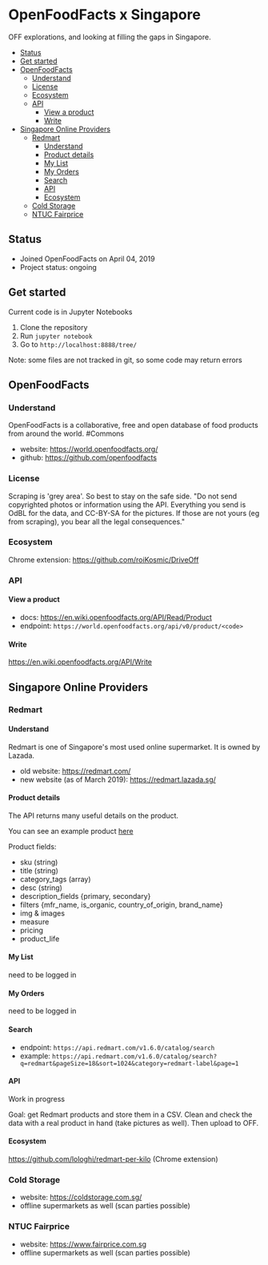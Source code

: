 # OpenFoodFacts x Singapore

OFF explorations, and looking at filling the gaps in Singapore.

<!-- START doctoc generated TOC please keep comment here to allow auto update -->
<!-- DON'T EDIT THIS SECTION, INSTEAD RE-RUN doctoc TO UPDATE -->


- [Status](#status)
- [Get started](#get-started)
- [OpenFoodFacts](#openfoodfacts)
  - [Understand](#understand)
  - [License](#license)
  - [Ecosystem](#ecosystem)
  - [API](#api)
    - [View a product](#view-a-product)
    - [Write](#write)
- [Singapore Online Providers](#singapore-online-providers)
  - [Redmart](#redmart)
    - [Understand](#understand-1)
    - [Product details](#product-details)
    - [My List](#my-list)
    - [My Orders](#my-orders)
    - [Search](#search)
    - [API](#api-1)
    - [Ecosystem](#ecosystem-1)
  - [Cold Storage](#cold-storage)
  - [NTUC Fairprice](#ntuc-fairprice)

<!-- END doctoc generated TOC please keep comment here to allow auto update -->

## Status

- Joined OpenFoodFacts on April 04, 2019
- Project status: ongoing

## Get started

Current code is in Jupyter Notebooks

1. Clone the repository
2. Run `jupyter notebook`
3. Go to `http://localhost:8888/tree/`

Note: some files are not tracked in git, so some code may return errors

## OpenFoodFacts

### Understand

OpenFoodFacts is a collaborative, free and open database of food products from around the world. #Commons

- website: https://world.openfoodfacts.org/
- github: https://github.com/openfoodfacts

### License

Scraping is 'grey area'. So best to stay on the safe side. "Do not send copyrighted photos or information using the API. Everything you send is OdBL for the data, and CC-BY-SA for the pictures. If those are not yours (eg from scraping), you bear all the legal consequences."

### Ecosystem

Chrome extension: https://github.com/roiKosmic/DriveOff

### API

#### View a product

- docs: https://en.wiki.openfoodfacts.org/API/Read/Product
- endpoint: `https://world.openfoodfacts.org/api/v0/product/<code>`

#### Write

https://en.wiki.openfoodfacts.org/API/Write

## Singapore Online Providers

### Redmart

#### Understand

Redmart is one of Singapore's most used online supermarket. It is owned by Lazada.

- old website: https://redmart.com/
- new website (as of March 2019): https://redmart.lazada.sg/

#### Product details

The API returns many useful details on the product.

You can see an example product [here](redmart/redmart-products/redmart_product_instant_oatmeal_details.json)

Product fields:
- sku (string)
- title (string)
- category_tags (array)
- desc (string)
- description_fields {primary, secondary}
- filters {mfr_name, is_organic, country_of_origin, brand_name}
- img & images
- measure
- pricing
- product_life

#### My List

need to be logged in

#### My Orders

need to be logged in

#### Search

- endpoint: `https://api.redmart.com/v1.6.0/catalog/search`
- example: `https://api.redmart.com/v1.6.0/catalog/search?q=redmart&pageSize=18&sort=1024&category=redmart-label&page=1`

#### API

Work in progress

Goal: get Redmart products and store them in a CSV. Clean and check the data with a real product in hand (take pictures as well). Then upload to OFF.

#### Ecosystem

https://github.com/lologhi/redmart-per-kilo (Chrome extension)

### Cold Storage

- website: https://coldstorage.com.sg/
- offline supermarkets as well (scan parties possible)

### NTUC Fairprice

- website: https://www.fairprice.com.sg
- offline supermarkets as well (scan parties possible)
